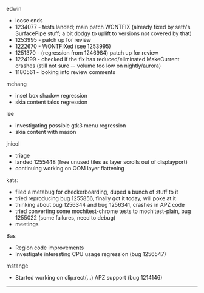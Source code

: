 edwin
* loose ends
* 1234077 - tests landed; main patch WONTFIX (already fixed by seth's SurfacePipe stuff; a bit dodgy to uplift to versions not covered by that)
* 1253995 - patch up for review
* 1222670 - WONTFIXed (see 1253995)
* 1251370 - (regression from 1246984) patch up for review
* 1224199 - checked if the fix has reduced/eliminated MakeCurrent crashes (still not sure -- volume too low on nightly/aurora)
* 1180561 - looking into review comments





mchang
* inset box shadow regression
* skia content talos regression



lee
* investigating possible gtk3 menu regression
* skia content with mason



jnicol
* triage
* landed 1255448 (free unused tiles as layer scrolls out of displayport)
* continuing working on OOM layer flattening



kats:
* filed a metabug for checkerboarding, duped a bunch of stuff to it
* tried reproducing bug 1255856, finally got it today, will poke at it
* thinking about bug 1256344 and bug 1256341, crashes in APZ code
* tried converting some mochitest-chrome tests to mochitest-plain, bug 1255022 (some failures, need to debug)
* meetings



Bas
* Region code improvements
* Investigate interesting CPU usage regression (bug 1256547)



mstange
* Started working on clip:rect(...) APZ support (bug 1214146)





________________



